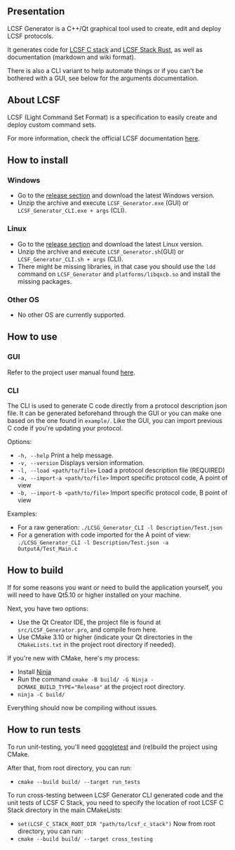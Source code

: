 ## Presentation

LCSF Generator is a C++/Qt graphical tool used to create, edit and deploy LCSF protocols.

It generates code for [LCSF C stack](https://github.com/jean-roland/LCSF_C_Stack) and [LCSF Stack Rust](https://github.com/jean-roland/LCSF_Stack_Rust), as well as documentation (markdown and wiki format).

There is also a CLI variant to help automate things or if you can't be bothered with a GUI, see below for the arguments documentation.

## About LCSF

LCSF (Light Command Set Format) is a specification to easily create and deploy custom command sets.

For more information, check the official LCSF documentation [here](https://jean-roland.github.io/LCSF_Doc/).

## How to install

### Windows
* Go to the [release section](https://github.com/jean-roland/LCSF_Generator/releases) and download the latest Windows version.
* Unzip the archive and execute `LCSF_Generator.exe` (GUI) or `LCSF_Generator_CLI.exe + args` (CLI).

### Linux
* Go to the [release section](https://github.com/jean-roland/LCSF_Generator/releases) and download the latest Linux version.
* Unzip the archive and execute `LCSF_Generator.sh`(GUI) or `LCSF_Generator_CLI.sh + args` (CLI).
* There might be missing libraries, in that case you should use the `ldd` command on `LCSF_Generator` and `platforms/libqxcb.so` and install the missing packages.

### Other OS
* No other OS are currently supported.

## How to use

### GUI
Refer to the project user manual found [here](https://jean-roland.github.io/LCSF_Generator/).

### CLI
The CLI is used to generate C code directly from a protocol description json file.
It can be generated beforehand through the GUI or you can make one based on the one found in `example/`.
Like the GUI, you can import previous C code if you're updating your protocol.

Options:
* `-h, --help` Print a help message.
* `-v, --version` Displays version information.
* `-l, --load <path/to/file>` Load a protocol description file (REQUIRED)
* `-a, --import-a <path/to/file>` Import specific protocol code, A point of view
* `-b, --import-b <path/to/file>` Import specific protocol code, B point of view

Examples:
* For a raw generation: `./LCSG_Generator_CLI -l Description/Test.json`
* For a generation with code imported for the A point of view: `./LCSG_Generator_CLI -l Description/Test.json -a OutputA/Test_Main.c`

## How to build

If for some reasons you want or need to build the application yourself, you will need to have Qt5.10 or higher installed on your machine.

Next, you have two options:
* Use the Qt Creator IDE, the project file is found at `src/LCSF_Generator.pro`, and compile from here.
* Use CMake 3.10 or higher (indicate your Qt directories in the `CMakeLists.txt` in the project root directory if needed).

If you're new with CMake, here's my process:
* Install [Ninja](https://ninja-build.org/)
* Run the command `cmake -B build/ -G Ninja -DCMAKE_BUILD_TYPE="Release"` at the project root directory.
* `ninja -C build/`

Everything should now be compiling without issues.

## How to run tests

To run unit-testing, you'll need [googletest](https://github.com/google/googletest) and (re)build the project using CMake.

After that, from root directory, you can run:
* `cmake --build build/ --target run_tests`

To run cross-testing between LCSF Generator CLI generated code and the unit tests of LCSF C Stack, you need to specify the location of root LCSF C Stack directory in the main CMakeLists:
* `set(LCSF_C_STACK_ROOT_DIR "path/to/lcsf_c_stack")`
Now from root directory, you can run:
* `cmake --build build/ --target cross_testing`

